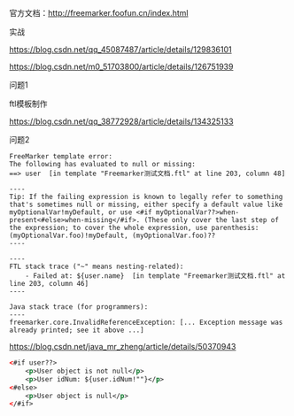 

官方文档：http://freemarker.foofun.cn/index.html

实战

https://blog.csdn.net/qq_45087487/article/details/129836101

https://blog.csdn.net/m0_51703800/article/details/126751939



问题1

ftl模板制作

https://blog.csdn.net/qq_38772928/article/details/134325133



问题2

~~~
FreeMarker template error:
The following has evaluated to null or missing:
==> user  [in template "Freemarker测试文档.ftl" at line 203, column 48]

----
Tip: If the failing expression is known to legally refer to something that's sometimes null or missing, either specify a default value like myOptionalVar!myDefault, or use <#if myOptionalVar??>when-present<#else>when-missing</#if>. (These only cover the last step of the expression; to cover the whole expression, use parenthesis: (myOptionalVar.foo)!myDefault, (myOptionalVar.foo)??
----

----
FTL stack trace ("~" means nesting-related):
	- Failed at: ${user.name}  [in template "Freemarker测试文档.ftl" at line 203, column 46]
----

Java stack trace (for programmers):
----
freemarker.core.InvalidReferenceException: [... Exception message was already printed; see it above ...]
~~~

https://blog.csdn.net/java_mr_zheng/article/details/50370943

~~~xml
<#if user??>
    <p>User object is not null</p>
    <p>User idNum: ${user.idNum!""}</p>
<#else>
    <p>User object is null</p>
</#if>
~~~

